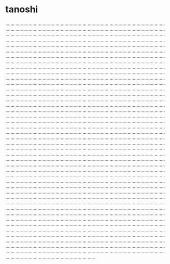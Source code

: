 # tanoshi
..........................................................................................................................................................................................................................................................................................................................................................................................................................................................................................................................................................................................................................................................................................................................................................................................................................................................................................................................................................................................................................................................................................................................................................................................................................................................................................................................................................................................................................................................................................................................................................................................................................................................................................................................................................................................................................................................................................................................................................................................................................................................................................................................................................................................................................................................................................................................................................................................................................................................................................................................................................................................................................................................................................................................................................................................................................................................................................................................................................................................................................................................................................................................................................................................................................................................................................................................................................................................................................................................................................................................................................................................................................................................................................................................................................................................................................................................................................................................................................................................................................................................................................................................................................................................................................................................................................................................................................................................................................................................................................................................................................................................................................................................................................................................................................................................................................................................................................................................................................................................................................................................................................................................................................................................................................................................................................................................................................................................................................................................................................................................................................................................................................